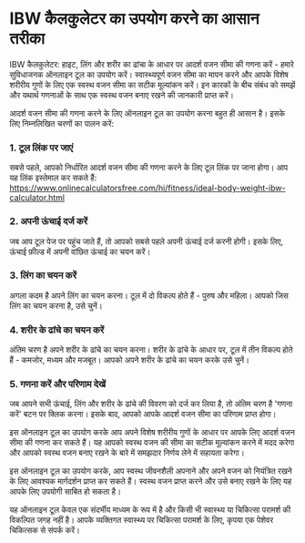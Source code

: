 IBW कैलकुलेटर का उपयोग करने का आसान तरीका
=========================================

IBW कैलकुलेटर: हाइट, लिंग और शरीर का ढांचा के आधार पर आदर्श वजन सीमा की गणना करें - हमारे सुविधाजनक ऑनलाइन टूल का उपयोग करें। स्वास्थ्यपूर्ण वजन सीमा का मापन करने और आपके विशेष शरीरीय गुणों के लिए एक स्वस्थ वजन सीमा का सटीक मूल्यांकन करें। इन कारकों के बीच संबंध को समझें और यथार्थ गणनाओं के साथ एक स्वस्थ वजन बनाए रखने की जानकारी प्राप्त करें।

आदर्श वजन सीमा की गणना करने के लिए ऑनलाइन टूल का उपयोग करना बहुत ही आसान है। इसके लिए निम्नलिखित चरणों का पालन करें:

### 1. टूल लिंक पर जाएं

सबसे पहले, आपको निर्धारित आदर्श वजन सीमा की गणना करने के लिए टूल लिंक पर जाना होगा। आप यह लिंक इस्तेमाल कर सकते हैं: <https://www.onlinecalculatorsfree.com/hi/fitness/ideal-body-weight-ibw-calculator.html>

### 2. अपनी ऊंचाई दर्ज करें

जब आप टूल पेज पर पहुंच जाते हैं, तो आपको सबसे पहले अपनी ऊंचाई दर्ज करनी होगी। इसके लिए, ऊंचाई फ़ील्ड में अपनी वांछित ऊंचाई का चयन करें।

### 3. लिंग का चयन करें

अगला कदम है अपने लिंग का चयन करना। टूल में दो विकल्प होते हैं - पुरुष और महिला। आपको जिस लिंग का चयन करना है, उसे चुनें।

### 4. शरीर के ढांचे का चयन करें

अंतिम चरण है अपने शरीर के ढांचे का चयन करना। शरीर के ढांचे के आधार पर, टूल में तीन विकल्प होते हैं - कमजोर, मध्यम और मजबूत। आपको अपने शरीर के ढांचे का चयन करके उसे चुनें।

### 5. गणना करें और परिणाम देखें

जब आपने सभी ऊंचाई, लिंग और शरीर के ढांचे की विवरण को दर्ज कर लिया है, तो अंतिम चरण है 'गणना करें' बटन पर क्लिक करना। इसके बाद, आपको आपके आदर्श वजन सीमा का परिणाम प्राप्त होगा।

इस ऑनलाइन टूल का उपयोग करके आप अपने विशेष शरीरीय गुणों के आधार पर आपके लिए आदर्श वजन सीमा की गणना कर सकते हैं। यह आपको स्वस्थ वजन की सीमा का सटीक मूल्यांकन करने में मदद करेगा और आपको स्वस्थ वजन बनाए रखने के बारे में समझदार निर्णय लेने में सहायता करेगा।

इस ऑनलाइन टूल का उपयोग करके, आप स्वस्थ जीवनशैली अपनाने और अपने वजन को नियंत्रित रखने के लिए आवश्यक मार्गदर्शन प्राप्त कर सकते हैं। स्वस्थ वजन प्राप्त करने और उसे बनाए रखने के लिए यह आपके लिए उपयोगी साबित हो सकता है।

यह ऑनलाइन टूल केवल एक संदर्भीय माध्यम के रूप में है और किसी भी स्वास्थ्य या चिकित्सा परामर्श की विकल्पित जगह नहीं है। आपके व्यक्तिगत स्वास्थ्य पर चिकित्सा परामर्श के लिए, कृपया एक पेशेवर चिकित्सक से संपर्क करें।